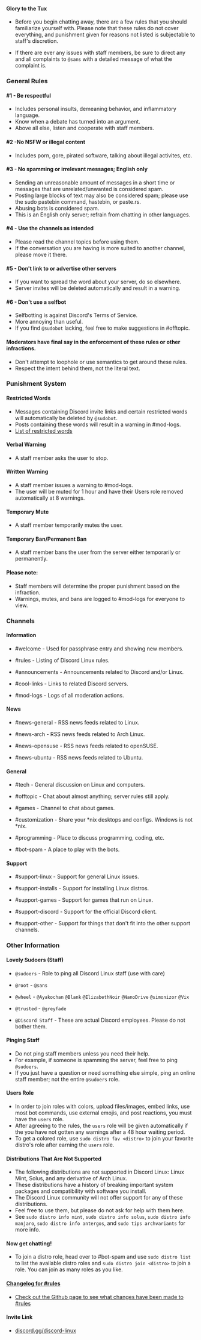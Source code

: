 #### Glory to the Tux

- Before you begin chatting away, there are a few rules that you should familiarize yourself with. Please note that these rules do not cover everything, and punishment given for reasons not listed is subjectable to staff's discretion.

- If there are ever any issues with staff members, be sure to direct any and all complaints to `@sans` with a detailed message of what the complaint is.

### General Rules

#### #1 - Be respectful

- Includes personal insults, demeaning behavior, and inflammatory language.
- Know when a debate has turned into an argument.
- Above all else, listen and cooperate with staff members.

#### #2 -No NSFW or illegal content
- Includes porn, gore, pirated software, talking about illegal activites, etc.

#### #3 - No spamming or irrelevant messages; English only

- Sending an unreasonable amount of messages in a short time or messages that are unrelated/unwanted is considered spam.
- Posting large blocks of text may also be considered spam; please use the sudo pastebin command, hastebin, or paste.rs.
- Abusing bots is considered spam.
- This is an English only server; refrain from chatting in other languages.

#### #4 - Use the channels as intended

- Please read the channel topics before using them.
- If the conversation you are having is more suited to another channel, please move it there.

#### #5 - Don't link to or advertise other servers

- If you want to spread the word about your server, do so elsewhere.
- Server invites will be deleted automatically and result in a warning.

#### #6 - Don't use a selfbot

- Selfbotting is against Discord's Terms of Service.
- More annoying than useful.
- If you find `@sudobot` lacking, feel free to make suggestions in #offtopic.

#### Moderators have final say in the enforcement of these rules or other infractions.

- Don't attempt to loophole or use semantics to get around these rules.
- Respect the intent behind them, not the literal text.

### Punishment System

#### Restricted Words

- Messages containing Discord invite links and certain restricted words will automatically be deleted by `@sudobot`.
- Posts containing these words will result in a warning in #mod-logs.
- [List of restricted words](https://raw.githubusercontent.com/discordlinux/rules/master/censored.txt)

#### Verbal Warning

- A staff member asks the user to stop.

#### Written Warning

- A staff member issues a warning to #mod-logs.
- The user will be muted for 1 hour and have their Users role removed automatically at 8 warnings.

#### Temporary Mute

- A staff member temporarily mutes the user.

#### Temporary Ban/Permanent Ban

- A staff member bans the user from the server either temporarily or permanently.

#### Please note:

- Staff members will determine the proper punishment based on the infraction.
- Warnings, mutes, and bans are logged to #mod-logs for everyone to view.

### Channels

#### Information

- #welcome - Used for passphrase entry and showing new members.

- #rules - Listing of Discord Linux rules.

- #announcements - Announcements related to Discord and/or Linux.

- #cool-links - Links to related Discord servers.

- #mod-logs - Logs of all moderation actions.

#### News

- #news-general - RSS news feeds related to Linux.

- #news-arch - RSS news feeds related to Arch Linux.

- #news-opensuse - RSS news feeds related to openSUSE.

- #news-ubuntu - RSS news feeds related to Ubuntu.

#### General

- #tech - General discussion on Linux and computers.

- #offtopic - Chat about almost anything; server rules still apply.

- #games - Channel to chat about games.

- #customization - Share your *nix desktops and configs. Windows is not *nix.

- #programming - Place to discuss programming, coding, etc.

- #bot-spam - A place to play with the bots.

#### Support

- #support-linux - Support for general Linux issues.

- #support-installs - Support for installing Linux distros.

- #support-games - Support for games that run on Linux.

- #support-discord - Support for the official Discord client.

- #support-other - Support for things that don't fit into the other support channels.

### Other Information

#### Lovely Sudoers (Staff)

- `@sudoers` - Role to ping all Discord Linux staff (use with care)

- `@root` - `@sans`

- `@wheel` - `@Ayakochan` `@Blank` `@ElizabethNoir` `@NanoDrive` `@simonizor` `@Vix`

- `@trusted` - `@greyfade`

- `@Discord Staff` - These are actual Discord employees. Please do not bother them.

#### Pinging Staff

- Do not ping staff members unless you need their help.
- For example, if someone is spamming the server, feel free to ping `@sudoers`.
- If you just have a question or need something else simple, ping an online staff member; not the entire `@sudoers` role.

#### Users Role

- In order to join roles with colors, upload files/images, embed links, use most bot commands, use external emojis, and post reactions, you must have the `users` role.
- After agreeing to the rules, the `users` role will be given automatically if the you have not gotten any warnings after a 48 hour waiting period.
- To get a colored role, use `sudo distro fav <distro>` to join your favorite distro's role after earning the `users` role.

#### Distributions That Are Not Supported

- The following distributions are not supported in Discord Linux:
Linux Mint, Solus, and any derivative of Arch Linux.
- These distributions have a history of breaking important system packages and compatibility with software you install.
- The Discord Linux community will not offer support for any of these distributions.
- Feel free to use them, but please do not ask for help with them here.
- See `sudo distro info mint`, `sudo distro info solus`, `sudo distro info manjaro`, `sudo distro info antergos`, and `sudo tips archvariants` for more info.

#### Now get chatting!

- To join a distro role, head over to #bot-spam and use `sudo distro list` to list the available distro roles and `sudo distro join <distro>` to join a role. You can join as many roles as you like.

#### [Changelog for #rules](https://github.com/discordlinux/rules/commits/master)
- [Check out the Github page to see what changes have been made to #rules](https://github.com/discordlinux/rules/commits/master)

#### Invite Link

- [discord.gg/discord-linux](https://discord.gg/discord-linux)